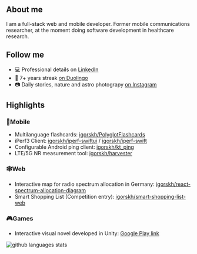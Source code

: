## About me
I am a full-stack web and mobile developer. Former mobile communications researcher, at the moment doing software development in healthcare research.

## Follow me
- 💻 Professional details on [LinkedIn](https://linkedin.com/in/igorskh)
- 🦉 7+ years streak [on Duolingo](https://duolingo.com/profile/igorskh)
- 📷 Daily stories, nature and astro photograpy [on Instagram](https://www.instagram.com/igorskh/)

## Highlights
### 🍏Mobile 
- Multilanguage flashcards: [igorskh/PolyglotFlashcards](https://github.com/igorskh/PolyglotFlashcards)
- iPerf3 Client: [igorskh/iperf-swiftui](https://github.com/igorskh/iperf-swiftui) / [igorskh/iperf-swift](https://github.com/igorskh/iperf-swift)
- Configurable Android ping client: [igorskh/kt_ping](https://github.com/igorskh/kt_ping)
- LTE/5G NR measurement tool: [igorskh/harvester](https://github.com/igorskh/harvester)
### 🕸Web
- Interactive map for radio spectrum allocation in Germany: [igorskh/react-spectrum-allocation-diagram](https://github.com/igorskh/react-spectrum-allocation-diagram)
- Smart Shopping List (Competition entry): [igorskh/smart-shopping-list-web](https://github.com/igorskh/smart-shopping-list-web)
### 🎮Games
- Interactive visual novel developed in Unity: [Google Play link](https://play.google.com/store/apps/details?id=one.beagile.boragoldencoast&hl=en)

![github languages stats](https://github-readme-stats.vercel.app/api/top-langs/?username=igorskh&layout=compact&theme=blue-green&hide=c,html)
